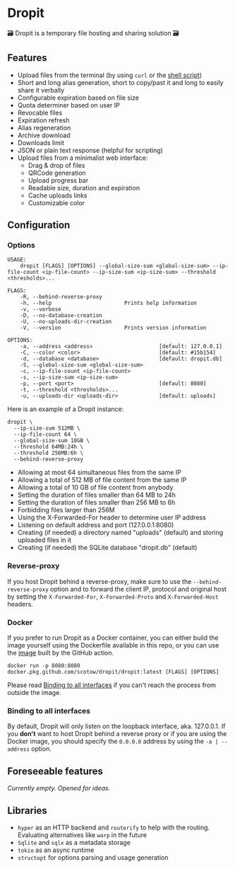 # Dropit

🗃 Dropit is a temporary file hosting and sharing solution 🗃

## Features

- Upload files from the terminal (by using `curl` or the [shell script](https://github.com/scotow/dropit/blob/master/upload.sh))
- Short and long alias generation, short to copy/past it and long to easily share it verbally
- Configurable expiration based on file size
- Quota determiner based on user IP
- Revocable files
- Expiration refresh
- Alias regeneration
- Archive download
- Downloads limit
- JSON or plain text response (helpful for scripting)
- Upload files from a minimalist web interface:
    - Drag & drop of files
    - QRCode generation
    - Upload progress bar
    - Readable size, duration and expiration
    - Cache uploads links
    - Customizable color
  
## Configuration

### Options

```
USAGE:
    dropit [FLAGS] [OPTIONS] --global-size-sum <global-size-sum> --ip-file-count <ip-file-count> --ip-size-sum <ip-size-sum> --threshold <thresholds>...

FLAGS:
    -R, --behind-reverse-proxy       
    -h, --help                       Prints help information
    -v, --verbose                    
    -D, --no-database-creation       
    -U, --no-uploads-dir-creation    
    -V, --version                    Prints version information

OPTIONS:
    -a, --address <address>                     [default: 127.0.0.1]
    -C, --color <color>                         [default: #15b154]
    -d, --database <database>                   [default: dropit.db]
    -S, --global-size-sum <global-size-sum>    
    -c, --ip-file-count <ip-file-count>        
    -s, --ip-size-sum <ip-size-sum>            
    -p, --port <port>                           [default: 8080]
    -t, --threshold <thresholds>...            
    -u, --uploads-dir <uploads-dir>             [default: uploads]
```

Here is an example of a Dropit instance:

```
dropit \
  --ip-size-sum 512MB \
  --ip-file-count 64 \
  --global-size-sum 10GB \
  --threshold 64MB:24h \
  --threshold 256MB:6h \
  --behind-reverse-proxy
```

- Allowing at most 64 simultaneous files from the same IP
- Allowing a total of 512 MB of file content from the same IP
- Allowing a total of 10 GB of file content from anybody
- Setting the duration of files smaller than 64 MB to 24h
- Setting the duration of files smaller than 256 MB to 6h
- Forbidding files larger than 256M
- Using the X-Forwarded-For header to determine user IP address
- Listening on default address and port (127.0.0.1:8080)
- Creating (if needed) a directory named "uploads" (default) and storing uploaded files in it
- Creating (if needed) the SQLite database "dropit.db" (default)

### Reverse-proxy

If you host Dropit behind a reverse-proxy, make sure to use the `--behind-reverse-proxy` option and to forward the client IP, protocol and original host by setting the `X-Forwarded-For`, `X-Forwarded-Proto` and `X-Forwarded-Host` headers.    

### Docker

If you prefer to run Dropit as a Docker container, you can either build the image yourself using the Dockerfile available in this repo, or you can use the [image](https://github.com/scotow/dropit/packages/737180) built by the GitHub action.

```
docker run -p 8080:8080 docker.pkg.github.com/scotow/dropit/dropit:latest [FLAGS] [OPTIONS]
```

Please read [Binding to all interfaces](#binding-to-all-interfaces) if you can't reach the process from outside the image.

### Binding to all interfaces

By default, Dropit will only listen on the loopback interface, aka. 127.0.0.1. If you **don't** want to host Dropit behind a reverse proxy or if you are using the Docker image, you should specify the `0.0.0.0` address by using the `-a | --address` option.

## Foreseeable features

*Currently empty. Opened for ideas.*

## Libraries

- `hyper` as an HTTP backend and `routerify` to help with the routing. Evaluating alternatives like `warp` in the future
- `Sqlite` and `sqlx` as a metadata storage
- `tokio` as an async runtime
- `structopt` for options parsing and usage generation
